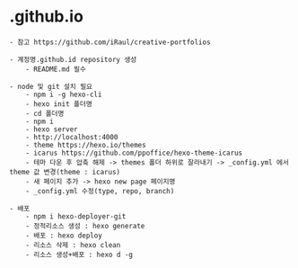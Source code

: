 # .github.io
    - 참고 https://github.com/iRaul/creative-portfolios

    - 계정명.github.id repository 생성
        - README.md 필수

    - node 및 git 설치 필요
        - npm i -g hexo-cli
        - hexo init 폴더명
        - cd 폴더명
        - npm i
        - hexo server
        - http://localhost:4000
        - theme https://hexo.io/themes
        - icarus https://github.com/ppoffice/hexo-theme-icarus
        - 테마 다운 후 압축 해제 -> themes 폴더 하위로 잘라내기 -> _config.yml 에서 theme 값 변경(theme : icarus)
        - 새 페이지 추가 -> hexo new page 페이지명
        - _config.yml 수정(type, repo, branch)

    - 배포
        - npm i hexo-deployer-git
        - 정적리소스 생성 : hexo generate
        - 배포 : hexo deploy
        - 리소스 삭제 : hexo clean
        - 리소스 생성+배포 : hexo d -g
